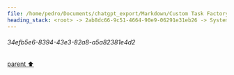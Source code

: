 ```yaml
---
file: /home/pedro/Documents/chatgpt_export/Markdown/Custom Task Factory Override.md
heading_stack: <root> -> 2ab8dc66-9c51-4664-90e9-06291e31eb26 -> System -> b8afa332-1ea4-489a-809b-ea613254549b -> System -> aaa2f793-43f9-4f7d-b610-c0383df035ef -> User -> e51f6927-b9b1-45af-902f-ed18fb8f792f -> Assistant -> c0e1b261-c980-4a5f-b391-32529049bb4a -> Tool -> de2b3bf3-2dc0-4443-b496-b9989d9a7faa -> Assistant -> b7a1266d-90be-4300-ae02-79a0ca6ecfc3 -> Assistant -> 2e81c05c-a23c-4caf-a129-1e2533c68919 -> Tool -> 29673e15-8598-4546-a8b2-91dcc341abd3 -> Assistant -> aaa2dc8b-2afe-467b-9cb0-fef2e64c7057 -> User -> dc4a074b-2ef5-4fa3-bb90-2094af9666eb -> Assistant -> aaa269ee-9a58-44cb-980c-0c8b9ba11898 -> User -> 7785f4ab-a474-4361-9f01-95802d62b670 -> Assistant -> dfe64904-ae71-4b3c-be04-5854a684db3d -> Tool -> 9bf71f8d-8286-44f2-85e6-c09ea74adfc6 -> Assistant -> aaa219bf-0936-4f00-a962-6ef705160daf -> User -> 34efb5e6-8394-43e3-82a8-a5a82381e4d2
---
```

###### 34efb5e6-8394-43e3-82a8-a5a82381e4d2
[parent ⬆️](#aaa219bf-0936-4f00-a962-6ef705160daf)
